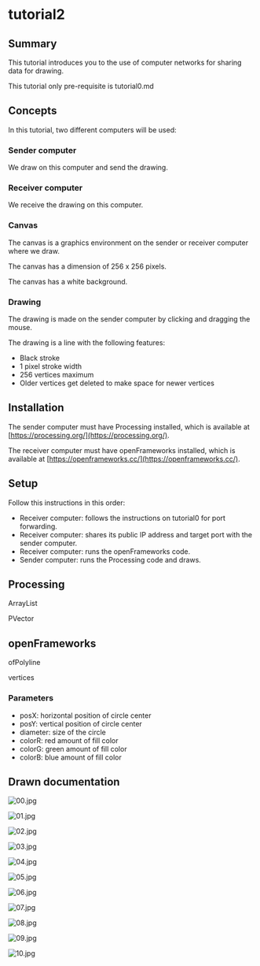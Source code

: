 # tutorial2

## Summary

This tutorial introduces you to the use of computer networks for sharing data for drawing.

This tutorial only pre-requisite is tutorial0.md

## Concepts

In this tutorial, two different computers will be used:

### Sender computer

We draw on this computer and send the drawing.

### Receiver computer

We receive the drawing on this computer.

### Canvas

The canvas is a graphics environment on the sender or receiver computer where we draw.

The canvas has a dimension of 256 x 256 pixels.

The canvas has a white background.

### Drawing

The drawing is made on the sender computer by clicking and dragging the mouse.

The drawing is a line with the following features:

* Black stroke
* 1 pixel stroke width
* 256 vertices maximum
* Older vertices get deleted to make space for newer vertices

## Installation

The sender computer must have Processing installed, which is available at [https://processing.org/](https://processing.org/).

The receiver computer must have openFrameworks installed, which is available at [https://openframeworks.cc/](https://openframeworks.cc/).

## Setup

Follow this instructions in this order:

* Receiver computer: follows the instructions on tutorial0 for port forwarding.
* Receiver computer: shares its public IP address and target port with the sender computer.
* Receiver computer: runs the openFrameworks code.
* Sender computer: runs the Processing code and draws.



## Processing

ArrayList

PVector

## openFrameworks

ofPolyline

vertices



### Parameters


* posX: horizontal position of circle center
* posY: vertical position of circle center
* diameter: size of the circle
* colorR: red amount of fill color
* colorG: green amount of fill color
* colorB: blue amount of fill color

## Drawn documentation

![00.jpg](https://github.com/montoyamoraga/localhost-for-arts/raw/master/docs/00.jpg "00.jpg") 

![01.jpg](https://github.com/montoyamoraga/localhost-for-arts/raw/master/docs/01.jpg "01.jpg") 

![02.jpg](https://github.com/montoyamoraga/localhost-for-arts/raw/master/docs/02.jpg "02.jpg") 

![03.jpg](https://github.com/montoyamoraga/localhost-for-arts/raw/master/docs/03.jpg "03.jpg") 

![04.jpg](https://github.com/montoyamoraga/localhost-for-arts/raw/master/docs/04.jpg "04.jpg") 

![05.jpg](https://github.com/montoyamoraga/localhost-for-arts/raw/master/docs/05.jpg "05.jpg") 

![06.jpg](https://github.com/montoyamoraga/localhost-for-arts/raw/master/docs/06.jpg "06.jpg") 

![07.jpg](https://github.com/montoyamoraga/localhost-for-arts/raw/master/docs/07.jpg "07.jpg") 

![08.jpg](https://github.com/montoyamoraga/localhost-for-arts/raw/master/docs/08.jpg "08.jpg") 

![09.jpg](https://github.com/montoyamoraga/localhost-for-arts/raw/master/docs/09.jpg "09.jpg") 

![10.jpg](https://github.com/montoyamoraga/localhost-for-arts/raw/master/docs/10.jpg "10.jpg")
